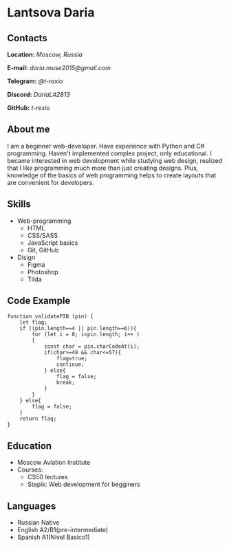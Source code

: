 # Lantsova Daria
## Contacts
**Location:** _Moscow, Russia_

**E-mail:** _daria.muse2015@gmail.com_

**Telegram:** _@t-rexio_

**Discord:** _DariaL#2813_

**GitHub:** _t-rexio_
## About me 
I am a beginner web-developer. Have experience with Python and C# programming. Haven't implemented complex project, only educational. I became interested in web development while studying web design, realized that I like programming much more than just creating designs. Plus, knowledge of the basics of web programming helps to create layouts that are convenient for developers.
## Skills
* Web-programming
    + HTML
    + CSS/SASS
    + JavaScript basics
    + Git, GitHub
* Disign
    + Figma
    + Photoshop
    + Tilda
## Code Example
```
function validatePIN (pin) {
    let flag;
    if ((pin.length==4 || pin.length==6)){
        for (let i = 0; i<pin.length; i++ )
        {
            const char = pin.charCodeAt(i);
            if(char>=48 && char<=57){
                flag=true;
                continue;
            } else{
                flag = false;
                break;
            }
        }
    } else{
        flag = false;
    }
    return flag;
}
```
## Education
* Moscow Aviation Institute
* Courses:
    + CS50 lectures
    + Stepik: Web development for begginers
## Languages
* Russian Native
* English A2/B1(pre-intermediate)
* Spanish A1(Nivel Basico1)

